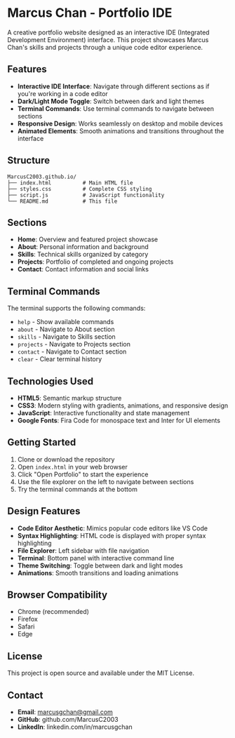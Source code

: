 # Marcus Chan - Portfolio IDE

A creative portfolio website designed as an interactive IDE (Integrated Development Environment) interface. This project showcases Marcus Chan's skills and projects through a unique code editor experience.

## Features

- **Interactive IDE Interface**: Navigate through different sections as if you're working in a code editor
- **Dark/Light Mode Toggle**: Switch between dark and light themes
- **Terminal Commands**: Use terminal commands to navigate between sections
- **Responsive Design**: Works seamlessly on desktop and mobile devices
- **Animated Elements**: Smooth animations and transitions throughout the interface

## Structure

```
MarcusC2003.github.io/
├── index.html          # Main HTML file
├── styles.css          # Complete CSS styling
├── script.js           # JavaScript functionality
└── README.md           # This file
```

## Sections

- **Home**: Overview and featured project showcase
- **About**: Personal information and background
- **Skills**: Technical skills organized by category
- **Projects**: Portfolio of completed and ongoing projects
- **Contact**: Contact information and social links

## Terminal Commands

The terminal supports the following commands:
- `help` - Show available commands
- `about` - Navigate to About section
- `skills` - Navigate to Skills section
- `projects` - Navigate to Projects section
- `contact` - Navigate to Contact section
- `clear` - Clear terminal history

## Technologies Used

- **HTML5**: Semantic markup structure
- **CSS3**: Modern styling with gradients, animations, and responsive design
- **JavaScript**: Interactive functionality and state management
- **Google Fonts**: Fira Code for monospace text and Inter for UI elements

## Getting Started

1. Clone or download the repository
2. Open `index.html` in your web browser
3. Click "Open Portfolio" to start the experience
4. Use the file explorer on the left to navigate between sections
5. Try the terminal commands at the bottom

## Design Features

- **Code Editor Aesthetic**: Mimics popular code editors like VS Code
- **Syntax Highlighting**: HTML code is displayed with proper syntax highlighting
- **File Explorer**: Left sidebar with file navigation
- **Terminal**: Bottom panel with interactive command line
- **Theme Switching**: Toggle between dark and light modes
- **Animations**: Smooth transitions and loading animations

## Browser Compatibility

- Chrome (recommended)
- Firefox
- Safari
- Edge

## License

This project is open source and available under the MIT License.

## Contact

- **Email**: marcusgchan@gmail.com
- **GitHub**: github.com/MarcusC2003
- **LinkedIn**: linkedin.com/in/marcusgchan
